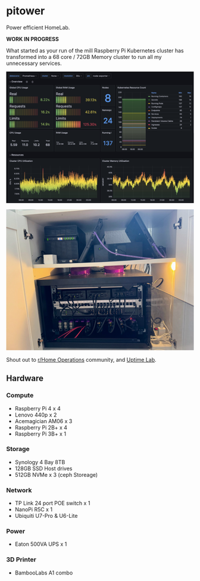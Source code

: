 # pitower

Power efficient HomeLab.

**WORK IN PROGRESS**

What started as your run of the mill Raspberry Pi Kubernetes cluster has transformed into a 68 core / 72GB Memory cluster to run all my unnecessary services.

![Resources](images/cluster_resources.png)

![Kitchen Hutch Rack](images/rack.jpg)

Shout out to [r/Home Operations](https://discord.com/invite/home-operations) community, and [Uptime Lab](https://uplab.pro/).

## Hardware

### Compute

- Raspberry Pi 4 x 4
- Lenovo 440p x 2
- Acemagician AM06 x 3
- Raspberry Pi 2B+ x 4
- Raspberry Pi 3B+ x 1

### Storage

- Synology 4 Bay 8TB
- 128GB SSD Host drives
- 512GB NVMe x 3 (ceph Storeage)

### Network

- TP Link 24 port POE switch x 1
- NanoPi R5C x 1
- Ubiquiti U7-Pro & U6-Lite

### Power

- Eaton 500VA UPS x 1

### 3D Printer

- BambooLabs A1 combo
